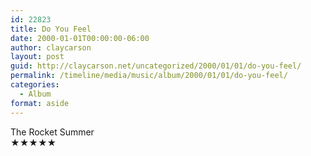 ```yaml
---
id: 22823
title: Do You Feel
date: 2000-01-01T00:00:00-06:00
author: claycarson
layout: post
guid: http://claycarson.net/uncategorized/2000/01/01/do-you-feel/
permalink: /timeline/media/music/album/2000/01/01/do-you-feel/
categories:
  - Album
format: aside
---
```

<div class="media-details"></div>

<div class="media-creator">The Rocket Summer</div>

<div class="media-rating">★★★★★</div>